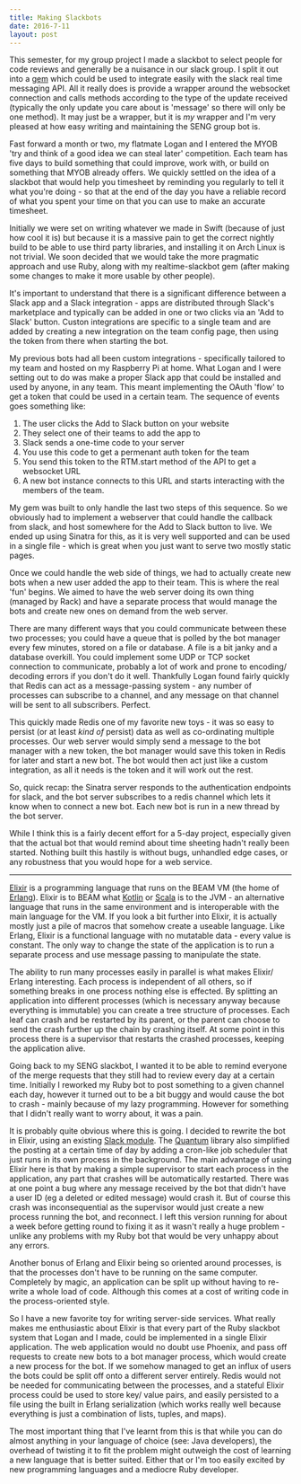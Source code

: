 ```yaml
---
title: Making Slackbots
date: 2016-7-11
layout: post
---
```


This semester, for my group project I made a slackbot to select people for code reviews and generally be a nuisance in our slack group. I split it out into a [gem](https://github.com/javanut13/realtime-slackbot) which could be used to integrate easily with the slack real time messaging API. All it really does is provide a wrapper around the websocket connection and calls methods according to the type of the update received (typically the only update you care about is 'message' so there will only be one method). It may just be a wrapper, but it is *my* wrapper and I'm very pleased at how easy writing and maintaining the SENG group bot is.

Fast forward a month or two, my flatmate Logan and I entered the MYOB 'try and think of a good idea we can steal later' competition. Each team has five days to build something that could improve, work with, or build on something that MYOB already offers. We quickly settled on the idea of a slackbot that would help you timesheet by reminding you regularly to tell it what you're doing - so that at the end of the day you have a reliable record of what you spent your time on that you can use to make an accurate timesheet.

Initially we were set on writing whatever we made in Swift (because of just how cool it is) but because it is a massive pain to get the correct nightly build to be able to use third party libraries, and installing it on Arch Linux is not trivial. We soon decided that we would take the more pragmatic approach and use Ruby, along with my realtime-slackbot gem (after making some changes to make it more usable by other people).

It's important to understand that there is a significant difference between a Slack app and a Slack integration - apps are distributed through Slack's marketplace and typically can be added in one or two clicks via an 'Add to Slack' button. Custon integrations are specific to a single team and are added by creating a new integration on the team config page, then using the token from there when starting the bot.

My previous bots had all been custom integrations - specifically tailored to my team and hosted on my Raspberry Pi at home. What Logan and I were setting out to do was make a proper Slack app that could be installed and used by anyone, in any team. This meant implementing the OAuth 'flow' to get a token that could be used in a certain team. The sequence of events goes something like:

1. The user clicks the Add to Slack button on your website
2. They select one of their teams to add the app to
3. Slack sends a one-time code to your server
4. You use this code to get a permenant auth token for the team
5. You send this token to the RTM.start method of the API to get a websocket URL
6. A new bot instance connects to this URL and starts interacting with the members of the team.

My gem was built to only handle the last two steps of this sequence. So we obviously had to implement a webserver that could handle the callback from slack, and host somewhere for the Add to Slack button to live. We ended up using Sinatra for this, as it is very well supported and can be used in a single file - which is great when you just want to serve two mostly static pages.

Once we could handle the web side of things, we had to actually create new bots when a new user added the app to their team. This is where the real 'fun' begins. We aimed to have the web server doing its own thing (managed by Rack) and have a separate process that would manage the bots and create new ones on demand from the web server.

There are many different ways that you could communicate between these two processes; you could have a queue that is polled by the bot manager every few minutes, stored on a file or database. A file is a bit janky and a database overkill. You could implement some UDP or TCP socket connection to communicate, probably a lot of work and prone to encoding/ decoding errors if you don't do it well. Thankfully Logan found fairly quickly that Redis can act as a message-passing system - any number of processes can subscribe to a channel, and any message on that channel will be sent to all subscribers. Perfect.

This quickly made Redis one of my favorite new toys - it was so easy to persist (or at least *kind of* persist) data as well as co-ordinating multiple processes. Our web server would simply send a message to the bot manager with a new token, the bot manager would save this token in Redis for later and start a new bot. The bot would then act just like a custom integration, as all it needs is the token and it will work out the rest.

So, quick recap: the Sinatra server responds to the authentication endpoints for slack, and the bot server subscribes to a redis channel which lets it know when to connect a new bot. Each new bot is run in a new thread by the bot server.

While I think this is a fairly decent effort for a 5-day project, especially given that the actual bot that would remind about time sheeting hadn't really been started. Nothing built this hastily is without bugs, unhandled edge cases, or any robustness that you would hope for a web service.

---

[Elixir](https://elixir-lang.org) is a programming language that runs on the BEAM VM (the home of [Erlang](https://erlang.org)). Elixir is to BEAM what [Kotlin](https://kotlinlang.org) or [Scala](https://scala-lang.org) is to the JVM - an alternative language that runs in the same environment and is interoperable with the main language for the VM. If you look a bit further into Elixir, it is actually mostly just a pile of macros that somehow create a useable language. Like Erlang, Elixir is a functional language with no mutatable data - every value is constant. The only way to change the state of the application is to run a separate process and use message passing to manipulate the state.

The ability to run many processes easily in parallel is what makes Elixir/ Erlang interesting. Each process is independent of all others, so if something breaks in one process nothing else is effected. By splitting an application into different processes (which is necessary anyway because everything is immutable) you can create a tree structure of processes. Each leaf can crash and be restarted by its parent, or the parent can choose to send the crash further up the chain by crashing itself. At some point in this process there is a supervisor that restarts the crashed processes, keeping the application alive.

Going back to my SENG slackbot, I wanted it to be able to remind everyone of the merge requests that they still had to review every day at a certain time. Initially I reworked my Ruby bot to post something to a given channel each day, however it turned out to be a bit buggy and would cause the bot to crash - mainly because of my lazy programming. However for something that I didn't really want to worry about, it was a pain.

It is probably quite obvious where this is going. I decided to rewrite the bot in Elixir, using an existing [Slack module](https://github.com/BlakeWilliams/Elixir-Slack). The [Quantum](https://github.com/c-rack/quantum-elixir) library also simplified the posting at a certain time of day by adding a cron-like job scheduler that just runs in its own process in the background. The main advantage of using Elixir here is that by making a simple supervisor to start each process in the application, any part that crashes will be automatically restarted. There was at one point a bug where any message received by the bot that didn't have a user ID (eg a deleted or edited message) would crash it. But of course this crash was inconsequential as the supervisor would just create a new process running the bot, and reconnect. I left this version running for about a week before getting round to fixing it as it wasn't really a huge problem - unlike any problems with my Ruby bot that would be very unhappy about any errors.

Another bonus of Erlang and Elixir being so oriented around processes, is that the processes don't have to be running on the same computer. Completely by magic, an application can be split up without having to re-write a whole load of code. Although this comes at a cost of writing code in the process-oriented style.

So I have a new favorite toy for writing server-side services. What really makes me enthusiastic about Elixir is that every part of the Ruby slackbot system that Logan and I made, could be implemented in a single Elixir application. The web application would no doubt use Phoenix, and pass off requests to create new bots to a bot manager process, which would create a new process for the bot. If we somehow managed to get an influx of users the bots could be split off onto a different server entirely. Redis would not be needed for communicating between the processes, and a stateful Elixir process could be used to store key/ value pairs, and easily persisted to a file using the built in Erlang serialization (which works really well because everything is just a combination of lists, tuples, and maps).

The most important thing that I've learnt from this is that while you can do almost anything in your language of choice (see: Java developers), the overhead of twisting it to fit the problem might outweigh the cost of learning a new language that is better suited. Either that or I'm too easily excited by new programming languages and a mediocre Ruby developer.

